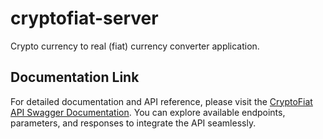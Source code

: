 # cryptofiat-server
Crypto currency to real (fiat) currency converter application.

## Documentation Link

For detailed documentation and API reference, please visit the [CryptoFiat API Swagger Documentation](https://cryptofiat.up.railway.app/docs). You can explore available endpoints, parameters, and responses to integrate the API seamlessly.
